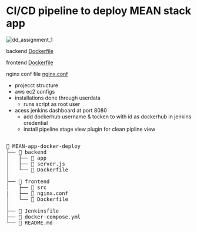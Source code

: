 # CI/CD pipeline to deploy MEAN stack app
![dd_assignment_1](https://github.com/user-attachments/assets/0a8afeb6-6ccc-4970-a8a3-0453eb5119e4)


backend [Dockerfile](backend/Dockerfile)

frontend [Dockerfile](frontend/Dockerfile)

nginx conf file [nginx.conf](frontend/nginx.conf)

- projecct structure
- aws ec2 configs
- installations done through userdata
    - runs script as root user
- acess jenkins dashboard at port 8080
    - add dockerhub username & tocken to with id as dockerhub in jenkins credential 
    - install pipeline stage view plugin for clean pipline view
 
<pre lang="markdown"> 
📁 MEAN-app-docker-deploy 
├── 📁 backend 
│   ├── 📁 app 
│   ├── 📄 server.js 
│   └── 📄 Dockerfile
│   
├── 📁 frontend 
│   ├── 📁 src 
|   ├── 📄 nginx.conf
│   └── 📄 Dockerfile 
│   
├── 📄 Jenkinsfile
├── 📄 docker-compose.yml
└── 📄 README.md
</pre>
